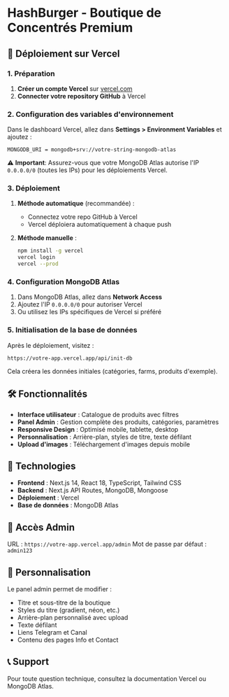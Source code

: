 # HashBurger - Boutique de Concentrés Premium

## 🚀 Déploiement sur Vercel

### 1. Préparation

1. **Créer un compte Vercel** sur [vercel.com](https://vercel.com)
2. **Connecter votre repository GitHub** à Vercel

### 2. Configuration des variables d'environnement

Dans le dashboard Vercel, allez dans **Settings > Environment Variables** et ajoutez :

```
MONGODB_URI = mongodb+srv://votre-string-mongodb-atlas
```

⚠️ **Important**: Assurez-vous que votre MongoDB Atlas autorise l'IP `0.0.0.0/0` (toutes les IPs) pour les déploiements Vercel.

### 3. Déploiement

1. **Méthode automatique** (recommandée) :
   - Connectez votre repo GitHub à Vercel
   - Vercel déploiera automatiquement à chaque push

2. **Méthode manuelle** :
   ```bash
   npm install -g vercel
   vercel login
   vercel --prod
   ```

### 4. Configuration MongoDB Atlas

1. Dans MongoDB Atlas, allez dans **Network Access**
2. Ajoutez l'IP `0.0.0.0/0` pour autoriser Vercel
3. Ou utilisez les IPs spécifiques de Vercel si préféré

### 5. Initialisation de la base de données

Après le déploiement, visitez :
```
https://votre-app.vercel.app/api/init-db
```

Cela créera les données initiales (catégories, farms, produits d'exemple).

## 🛠️ Fonctionnalités

- **Interface utilisateur** : Catalogue de produits avec filtres
- **Panel Admin** : Gestion complète des produits, catégories, paramètres
- **Responsive Design** : Optimisé mobile, tablette, desktop
- **Personnalisation** : Arrière-plan, styles de titre, texte défilant
- **Upload d'images** : Téléchargement d'images depuis mobile

## 🔧 Technologies

- **Frontend** : Next.js 14, React 18, TypeScript, Tailwind CSS
- **Backend** : Next.js API Routes, MongoDB, Mongoose
- **Déploiement** : Vercel
- **Base de données** : MongoDB Atlas

## 📱 Accès Admin

URL : `https://votre-app.vercel.app/admin`
Mot de passe par défaut : `admin123`

## 🎨 Personnalisation

Le panel admin permet de modifier :
- Titre et sous-titre de la boutique
- Styles du titre (gradient, néon, etc.)
- Arrière-plan personnalisé avec upload
- Texte défilant
- Liens Telegram et Canal
- Contenu des pages Info et Contact

## 📞 Support

Pour toute question technique, consultez la documentation Vercel ou MongoDB Atlas.